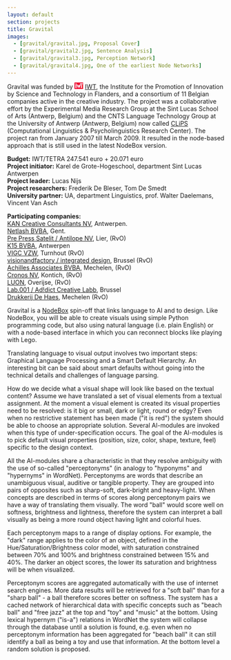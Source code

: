 ```yaml
---
layout: default
section: projects
title: Gravital
images:
  - [gravital/gravital.jpg, Proposal Cover]
  - [gravital/gravital2.jpg, Sentence Analysis] 
  - [gravital/gravital3.jpg, Perception Network]
  - [gravital/gravital4.jpg, One of the earliest Node Networks]
---
```

Gravital was funded by  <a href="http://www.iwt.be"><img src="/media/gravital/iwt.jpg" height = "15" width = "20"></a> <a href="http://www.iwt.be">IWT</a>, the Institute for the Promotion of Innovation by Science and Technology in Flanders, and a consortium of 11 Belgian companies active in the creative industry. The project was a collaborative effort by the Experimental Media Research Group at the Sint Lucas School of Arts (Antwerp, Belgium) and the CNTS Language Technology Group at the University of Antwerp (Antwerp, Belgium) now called <a href="http://www.clips.ua.ac">CLiPS</a> (Computational Linguistics & Psycholinguistics Research Center). The project ran from January 2007 till March 2009. It resulted in the node-based approach that is still used in the latest NodeBox version.

**Budget:** IWT/TETRA 247.541 euro + 20.071 euro <br>
**Project initiator:** Karel de Grote-Hogeschool, department Sint Lucas Antwerpen <br>
**Project leader:** Lucas Nijs <br>
**Project researchers:** Frederik De Bleser, Tom De Smedt <br>
**University partner:** UA, department Linguistics, prof. Walter Daelemans, Vincent Van Asch<br>


**Participating companies:**<br>
<a href="http://www.kandesign.com/">KAN Creative Consultants NV</a>, Antwerpen.<br>
<a href="http://www.netlash-bseen.be/">Netlash BVBA</a>, Gent.<br>
<a href="http://www.antilope.com/nl/bedrijfsgegevens.html">Pre Press Satelit / Antilope NV</a>, Lier, (RvO)<br>
<a href="http://www.k15.be/">K15 BVBA</a>, Antwerpen<br>
<a href="http://www.vigc.be/">VIGC VZW</a>, Turnhout (RvO)<br>
<a href="http://www.visionandfactory.com/index.php/Home">visionandfactory / integrated design</a>, Brussel (RvO)<br>
<a href="http://www.achilles.be/">Achilles Associates BVBA</a>, Mechelen, (RvO)<br>
<a href="http://www.cronos.be/">Cronos NV</a>, Kontich, (RvO)<br>
<a href="http://www.luon.com/">LUON</a>, Overijse, (RvO)<br>
<a href="http://www.addictlab.com/">Lab.001 / Ad!dict Creative Labb</a>, Brussel<br>
<a href="http://www.dehaes.be/welkom/index.html">Drukkerij De Haes</a>, Mechelen (RvO)<br>

Gravital is a <a href="http://nodebox.net">NodeBox</a> spin-off that links language to AI and to design. Like NodeBox, you will be able to create visuals using simple Python programming code, but also using natural language (i.e. plain English) or with a node-based interface in which you can reconnect blocks like playing with Lego.

Translating language to visual output involves two important steps: Graphical Language Processing and a Smart Default Hierarchy. An interesting bit can be said about smart defaults without going into the technical details and challenges of language parsing. 

How do we decide what a visual shape will look like based on the textual content?
Assume we have translated a set of visual elements from a textual assignment. At the moment a visual element is created its visual properties need to be resolved: is it big or small, dark or light, round or edgy? Even when no restrictive statement has been made ("it is red") the system should be able to choose an appropriate solution. Several AI-modules are invoked when this type of under-specification occurs. The goal of the AI-modules is to pick default visual properties (position, size, color, shape, texture, feel) specific to the design context.

All the AI-modules share a characteristic in that they resolve ambiguity with the use of so-called "perceptonyms" (in analogy to "hyponyms" and "hypernyms" in WordNet). Perceptonyms are words that describe an unambiguous visual, auditive or tangible property. They are grouped into pairs of opposites such as sharp-soft, dark-bright and heavy-light. When concepts are described in terms of scores along perceptonym pairs we have a way of translating them visually. The word "ball" would score well on softness, brightness and lightness, therefore the system can interpret a ball visually as being a more round object having light and colorful hues.

Each perceptonym maps to a range of display options. For example, the "dark" range applies to the color of an object, defined in the Hue/Saturation/Brightness color model, with saturation constrained between 70% and 100% and brightness constrained between 15% and 40%. The darker an object scores, the lower its saturation and brightness will be when visualized.

Perceptonym scores are aggregated automatically with the use of internet search engines. More data results will be retrieved for a "soft ball" than for a "sharp ball" - a ball therefore scores better on softness. The system has a cached network of hierarchical data with specific concepts such as "beach ball" and "free jazz" at the top and "toy" and "music" at the bottom. Using lexical hypernym ("is-a") relations in WordNet the system will collapse through the database until a solution is found, e.g. even when no perceptonym information has been aggregated for "beach ball" it can still identify a ball as being a toy and use that information. At the bottom level a random solution is proposed.